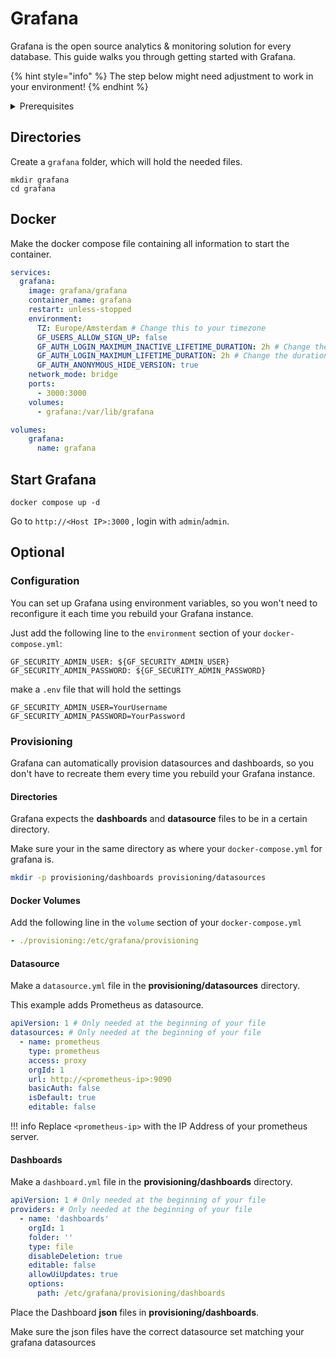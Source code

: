 # Grafana

Grafana is the open source analytics & monitoring solution for every database. This guide walks you through getting started with Grafana.

{% hint style="info" %}
The step below might need adjustment to work in your environment!
{% endhint %}

<details>

<summary>Prerequisites</summary>

* Docker installed on your server

</details>

## Directories

Create a `grafana` folder, which will hold the needed files.

```shell
mkdir grafana
cd grafana
```

## Docker

Make the docker compose file containing all information to start the container.

```yaml
services:
  grafana:
    image: grafana/grafana
    container_name: grafana
    restart: unless-stopped
    environment:
      TZ: Europe/Amsterdam # Change this to your timezone
      GF_USERS_ALLOW_SIGN_UP: false
      GF_AUTH_LOGIN_MAXIMUM_INACTIVE_LIFETIME_DURATION: 2h # Change the duration to your liking
      GF_AUTH_LOGIN_MAXIMUM_LIFETIME_DURATION: 2h # Change the duration to your liking
      GF_AUTH_ANONYMOUS_HIDE_VERSION: true
    network_mode: bridge
    ports:
      - 3000:3000
    volumes:
      - grafana:/var/lib/grafana

volumes:
    grafana:
      name: grafana

```

## Start Grafana

```shellell
docker compose up -d
```

Go to `http://<Host IP>:3000` , login with `admin`/`admin`.

## Optional

### Configuration

You can set up Grafana using environment variables, so you won't need to reconfigure it each time you rebuild your Grafana instance.

Just add the following line to the `environment` section of your `docker-compose.yml`:

```
GF_SECURITY_ADMIN_USER: ${GF_SECURITY_ADMIN_USER}
GF_SECURITY_ADMIN_PASSWORD: ${GF_SECURITY_ADMIN_PASSWORD}
```

make a `.env` file that will hold the settings

```title=".env"
GF_SECURITY_ADMIN_USER=YourUsername
GF_SECURITY_ADMIN_PASSWORD=YourPassword
```

### Provisioning

Grafana can automatically provision datasources and dashboards, so you don't have to recreate them every time you rebuild your Grafana instance.

#### Directories

Grafana expects the **dashboards** and **datasource** files to be in a certain directory.

Make sure your in the same directory as where your `docker-compose.yml` for grafana is.

```bash
mkdir -p provisioning/dashboards provisioning/datasources
```

#### Docker Volumes

Add the following line in the `volume` section of your `docker-compose.yml`

```yaml
- ./provisioning:/etc/grafana/provisioning
```

#### Datasource

Make a `datasource.yml` file in the **provisioning/datasources** directory.

This example adds Prometheus as datasource.

```yaml
apiVersion: 1 # Only needed at the beginning of your file
datasources: # Only needed at the beginning of your file
  - name: prometheus
    type: prometheus
    access: proxy
    orgId: 1
    url: http://<prometheus-ip>:9090
    basicAuth: false
    isDefault: true
    editable: false
```

!!! info Replace `<prometheus-ip>` with the IP Address of your prometheus server.

#### Dashboards

Make a `dashboard.yml` file in the **provisioning/dashboards** directory.

```yaml
apiVersion: 1 # Only needed at the beginning of your file
providers: # Only needed at the beginning of your file
  - name: 'dashboards'
    orgId: 1
    folder: ''
    type: file
    disableDeletion: true
    editable: false
    allowUiUpdates: true
    options:
      path: /etc/grafana/provisioning/dashboards
```

Place the Dashboard **json** files in **provisioning/dashboards**.

Make sure the json files have the correct datasource set matching your grafana datasources
